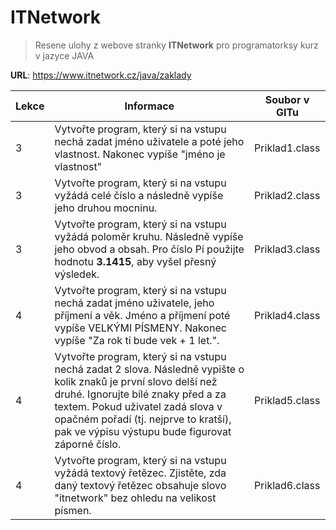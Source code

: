 # ITNetwork
> Resene ulohy z webove stranky **ITNetwork** pro programatorksy kurz v jazyce JAVA

**URL**: https://www.itnetwork.cz/java/zaklady

| Lekce | Informace                                                                                                                                                                                                                                                                               | Soubor v GITu  |
|-------|-----------------------------------------------------------------------------------------------------------------------------------------------------------------------------------------------------------------------------------------------------------------------------------------|----------------|
| 3     | Vytvořte program, který si na vstupu nechá zadat jméno uživatele a poté jeho vlastnost. Nakonec vypíše "jméno je vlastnost"                                                                                                                                                             | Priklad1.class |
| 3     | Vytvořte program, který si na vstupu vyžádá celé číslo a následně vypíše jeho druhou mocninu.                                                                                                                                                                                           | Priklad2.class |
| 3     | Vytvořte program, který si na vstupu vyžádá poloměr kruhu. Následně vypíše jeho obvod a obsah. Pro číslo Pí použijte hodnotu **3.1415**, aby vyšel přesný výsledek.                                                                                                                     | Priklad3.class |
| 4     | Vytvořte program, který si na vstupu nechá zadat jméno uživatele, jeho příjmení a věk. Jméno a příjmení poté vypíše VELKÝMI PÍSMENY. Nakonec vypíše "Za rok ti bude vek + 1 let.".                                                                                                      | Priklad4.class |
| 4     | Vytvořte program, který si na vstupu nechá zadat 2 slova. Následně vypište o kolik znaků je první slovo delší než druhé. Ignorujte bílé znaky před a za textem. Pokud uživatel zadá slova v opačném pořadí (tj. nejprve to kratší), pak ve výpisu výstupu bude figurovat záporné číslo. | Priklad5.class |
| 4     | Vytvořte program, který si na vstupu vyžádá textový řetězec. Zjistěte, zda daný textový řetězec obsahuje slovo "itnetwork" bez ohledu na velikost písmen.                                                                                                                               | Priklad6.class |

